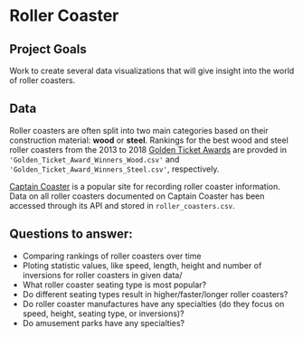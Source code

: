 # Roller Coaster

## Project Goals

Work to create several data visualizations that will give insight into the world of roller coasters.

## Data
Roller coasters are often split into two main categories based on their construction material: **wood** or **steel**. Rankings for the best wood and steel roller coasters from the 2013 to 2018 [Golden Ticket Awards](http://goldenticketawards.com) are provded in `'Golden_Ticket_Award_Winners_Wood.csv'` and `'Golden_Ticket_Award_Winners_Steel.csv'`, respectively. 

[Captain Coaster](https://captaincoaster.com/en/) is a popular site for recording roller coaster information. Data on all roller coasters documented on Captain Coaster has been accessed through its API and stored in `roller_coasters.csv`. 

## Questions to answer:

+ Comparing rankings of roller coasters over time
+ Ploting statistic values, like speed, length, height and number of inversions for roller coasters in given data/
+ What roller coaster seating type is most popular? 
+ Do different seating types result in higher/faster/longer roller coasters?
+ Do roller coaster manufactures have any specialties (do they focus on speed, height, seating type, or inversions)?
+ Do amusement parks have any specialties?
